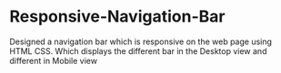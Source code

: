 # Responsive-Navigation-Bar

Designed a navigation bar which is responsive on the web page using HTML CSS. Which displays the different bar in the Desktop view and different in Mobile view
